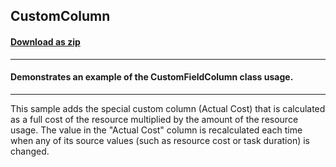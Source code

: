 ## CustomColumn
#### [Download as zip](https://grapecity.github.io/DownGit/#/home?url=https://github.com/GrapeCity/ComponentOne-WPF-Samples/tree/master/NET_6/GanttView/CustomColumn)
____
#### Demonstrates an example of the CustomFieldColumn class usage.
____
This sample adds the special custom column (Actual Cost) that
is calculated as a full cost of the resource multiplied by
the amount of the resource usage. The value in the "Actual
Cost" column is recalculated each time when any of its source
values (such as resource cost or task duration) is changed.
